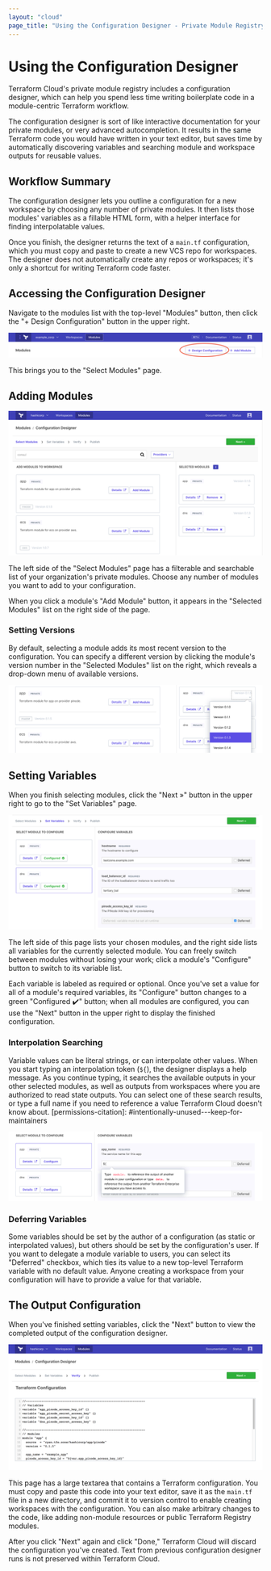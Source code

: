 ```yaml
---
layout: "cloud"
page_title: "Using the Configuration Designer - Private Module Registry - Terraform Cloud and Terraform Enterprise"
---
```


# Using the Configuration Designer

Terraform Cloud's private module registry includes a configuration designer, which can help you spend less time writing boilerplate code in a module-centric Terraform workflow.

The configuration designer is sort of like interactive documentation for your private modules, or very advanced autocompletion. It results in the same Terraform code you would have written in your text editor, but saves time by automatically discovering variables and searching module and workspace outputs for reusable values.

## Workflow Summary

The configuration designer lets you outline a configuration for a new workspace by choosing any number of private modules. It then lists those modules' variables as a fillable HTML form, with a helper interface for finding interpolatable values.

Once you finish, the designer returns the text of a `main.tf` configuration, which you must copy and paste to create a new VCS repo for workspaces. The designer does not automatically create any repos or workspaces; it's only a shortcut for writing Terraform code faster.

## Accessing the Configuration Designer

Navigate to the modules list with the top-level "Modules" button, then click the "+ Design Configuration" button in the upper right.

![Terraform Cloud screenshot: the design configuration button](./images/design-start.png)

This brings you to the "Select Modules" page.

## Adding Modules

![Terraform Cloud screenshot: the select modules page](./images/design-add-module.png)

The left side of the "Select Modules" page has a filterable and searchable list of your organization's private modules. Choose any number of modules you want to add to your configuration.

When you click a module's "Add Module" button, it appears in the "Selected Modules" list on the right side of the page.

### Setting Versions

By default, selecting a module adds its most recent version to the configuration. You can specify a different version by clicking the module's version number in the "Selected Modules" list on the right, which reveals a drop-down menu of available versions.

![Terraform Cloud screenshot: setting a module version with the drop-down](./images/design-set-version.png)

## Setting Variables

When you finish selecting modules, click the "Next »" button in the upper right to go to the "Set Variables" page.

![Terraform Cloud screenshot: the set variables page](./images/design-variables-finished.png)

The left side of this page lists your chosen modules, and the right side lists all variables for the currently selected module. You can freely switch between modules without losing your work; click a module's "Configure" button to switch to its variable list.

Each variable is labeled as required or optional. Once you've set a value for all of a module's required variables, its "Configure" button changes to a green "Configured ✔️" button; when all modules are configured, you can use the "Next" button in the upper right to display the finished configuration.

### Interpolation Searching

Variable values can be literal strings, or can interpolate other values. When you start typing an interpolation token (`${`), the designer displays a help message. As you continue typing, it searches the available outputs in your other selected modules, as well as outputs from workspaces where you are authorized to read state outputs. You can select one of these search results, or type a full name if you need to reference a value Terraform Cloud doesn't know about.
[permissions-citation]: #intentionally-unused---keep-for-maintainers

![Terraform Cloud screenshot: interpolation help](./images/design-variables-help.png)

### Deferring Variables

Some variables should be set by the author of a configuration (as static or interpolated values), but others should be set by the configuration's user. If you want to delegate a module variable to users, you can select its "Deferred" checkbox, which ties its value to a new top-level Terraform variable with no default value. Anyone creating a workspace from your configuration will have to provide a value for that variable.

## The Output Configuration

When you've finished setting variables, click the "Next" button to view the completed output of the configuration designer.

![Terraform Cloud screenshot: configuration designer output](./images/design-verify.png)

This page has a large textarea that contains a Terraform configuration. You must copy and paste this code into your text editor, save it as the `main.tf` file in a new directory, and commit it to version control to enable creating workspaces with the configuration. You can also make arbitrary changes to the code, like adding non-module resources or public Terraform Registry modules.

After you click "Next" again and click "Done," Terraform Cloud will discard the configuration you've created. Text from previous configuration designer runs is not preserved within Terraform Cloud.
